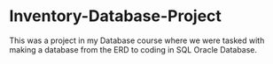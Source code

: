 # Inventory-Database-Project
This was a project in my Database course where we were tasked with making a database from the ERD to coding in SQL Oracle Database.
